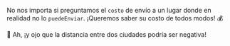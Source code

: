 No nos importa si preguntamos el `costo` de envío a un lugar donde en realidad no lo `puedeEnviar`. ¡Queremos saber su costo de todos modos! :moneybag: 

:eyes: Ah, ¡y ojo que la distancia entre dos ciudades podría ser negativa!